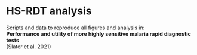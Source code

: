 # HS-RDT analysis

Scripts and data to reproduce all figures and analysis in: \
**Performance and utility of more highly sensitive malaria rapid diagnostic tests** \
(Slater et al. 2021) 


